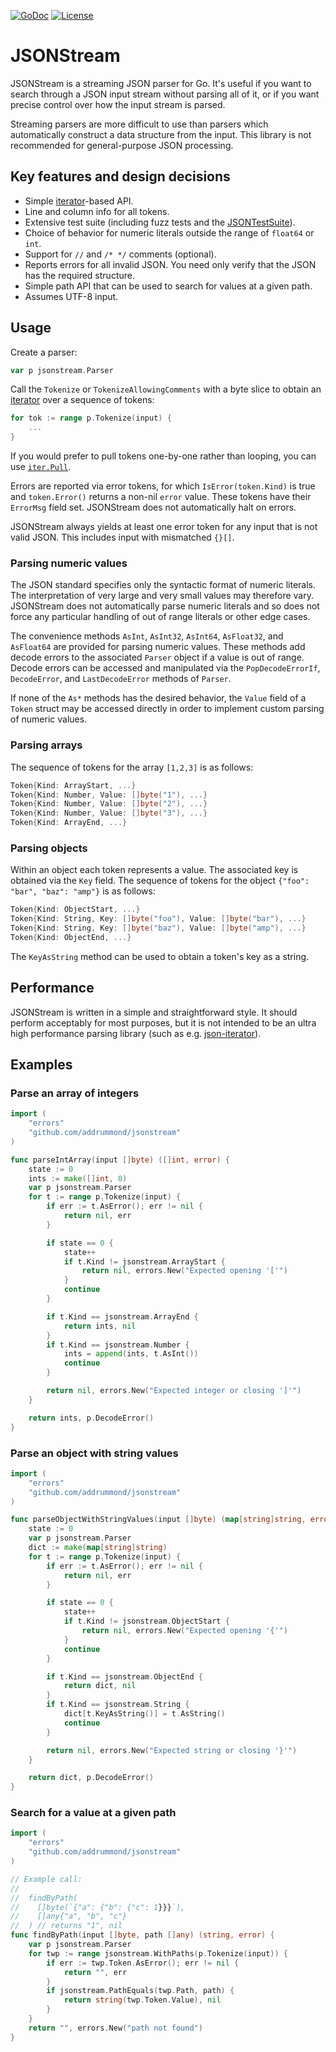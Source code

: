 [![GoDoc](http://img.shields.io/badge/go-documentation-blue.svg?style=flat-square)](https://pkg.go.dev/github.com/addrummond/jsonstream)
[![License](http://img.shields.io/badge/license-mit-blue.svg?style=flat-square)](https://raw.githubusercontent.com/addrummond/jsonstream/master/LICENSE)

# JSONStream

JSONStream is a streaming JSON parser for Go. It's useful if you want to search
through a JSON input stream without parsing all of it, or if you want precise
control over how the input stream is parsed.

Streaming parsers are more
difficult to use than parsers which automatically construct a data structure
from the input. This library is not recommended for general-purpose JSON
processing.

## Key features and design decisions

* Simple [iterator](https://tip.golang.org/doc/go1.23#iterators)-based API.
* Line and column info for all tokens.
* Extensive test suite (including fuzz tests and the
  [JSONTestSuite](https://github.com/nst/JSONTestSuite)).
* Choice of behavior for numeric literals outside the range of `float64` or
  `int`.
* Support for `//` and `/* */` comments (optional).
* Reports errors for all invalid JSON. You need only verify that the JSON
  has the required structure.
* Simple path API that can be used to search for values at a given path.
* Assumes UTF-8 input.

## Usage

Create a parser:

```go
var p jsonstream.Parser
```

Call the `Tokenize` or `TokenizeAllowingComments` with a byte
slice to obtain an [iterator](https://pkg.go.dev/iter) over a sequence of
tokens:

```go
for tok := range p.Tokenize(input) {
	...
}
```

If you would prefer to pull tokens one-by-one rather than looping, you can use
[`iter.Pull`](https://pkg.go.dev/iter#hdr-Pulling_Values).

Errors are reported via error tokens, for which `IsError(token.Kind)` is true
and `token.Error()` returns a non-nil `error` value. These tokens have their
`ErrorMsg` field set. JSONStream does not automatically halt on errors.

JSONStream always yields at least one error token for any input that is not
valid JSON. This includes input with mismatched `{}[]`.

### Parsing numeric values

The JSON standard specifies only the syntactic format of numeric literals. The
interpretation of very large and very small values may therefore vary.
JSONStream does not automatically parse numeric literals and so does not
force any particular handling of out of range literals or other edge cases.

The convenience methods `AsInt`, `AsInt32`, `AsInt64`, `AsFloat32`, and
`AsFloat64` are provided for parsing numeric values. These methods add decode
errors to the associated `Parser` object if a value is out of range. Decode
errors can be accessed and manipulated via the `PopDecodeErrorIf`,
`DecodeError`, and `LastDecodeError` methods of `Parser`.

If none of the `As*` methods has the desired behavior, the `Value` field of a
`Token` struct may be accessed directly in order to implement custom parsing of
numeric values.

### Parsing arrays

The sequence of tokens for the array `[1,2,3]` is as follows:

```go
Token{Kind: ArrayStart, ...}
Token{Kind: Number, Value: []byte("1"), ...}
Token{Kind: Number, Value: []byte("2"), ...}
Token{Kind: Number, Value: []byte("3"), ...}
Token{Kind: ArrayEnd, ...}
```

### Parsing objects

Within an object each token represents a value. The associated key is
obtained via the `Key` field. The sequence of tokens for the object
`{"foo": "bar", "baz": "amp"}` is as follows:

```go
Token{Kind: ObjectStart, ...}
Token{Kind: String, Key: []byte("foo"), Value: []byte("bar"), ...}
Token{Kind: String, Key: []byte("baz"), Value: []byte("amp"), ...}
Token{Kind: ObjectEnd, ...}
```

The `KeyAsString` method can be used to obtain a token's key as a string.

## Performance

JSONStream is written in a simple and straightforward style. It should perform
acceptably for most purposes, but it is not intended to be an ultra high
performance parsing library (such as e.g.
[json-iterator](https://github.com/json-iterator/go)).

## Examples

### Parse an array of integers

```go
import (
	"errors"
	"github.com/addrummond/jsonstream"
)

func parseIntArray(input []byte) ([]int, error) {
	state := 0
	ints := make([]int, 0)
	var p jsonstream.Parser
	for t := range p.Tokenize(input) {
		if err := t.AsError(); err != nil {
			return nil, err
		}

		if state == 0 {
			state++
			if t.Kind != jsonstream.ArrayStart {
				return nil, errors.New("Expected opening '['")
			}
			continue
		}

		if t.Kind == jsonstream.ArrayEnd {
			return ints, nil
		}
		if t.Kind == jsonstream.Number {
			ints = append(ints, t.AsInt())
			continue
		}

		return nil, errors.New("Expected integer or closing ']'")
	}

	return ints, p.DecodeError()
}
```

### Parse an object with string values

```go
import (
	"errors"
	"github.com/addrummond/jsonstream"
)

func parseObjectWithStringValues(input []byte) (map[string]string, error) {
	state := 0
	var p jsonstream.Parser
	dict := make(map[string]string)
	for t := range p.Tokenize(input) {
		if err := t.AsError(); err != nil {
			return nil, err
		}

		if state == 0 {
			state++
			if t.Kind != jsonstream.ObjectStart {
				return nil, errors.New("Expected opening '{'")
			}
			continue
		}

		if t.Kind == jsonstream.ObjectEnd {
			return dict, nil
		}
		if t.Kind == jsonstream.String {
			dict[t.KeyAsString()] = t.AsString()
			continue
		}

		return nil, errors.New("Expected string or closing '}'")
	}

	return dict, p.DecodeError()
}
```

### Search for a value at a given path

```go
import (
	"errors"
	"github.com/addrummond/jsonstream"
)

// Example call:
//
//	findByPath(
//	  []byte(`{"a": {"b": {"c": 1}}}`),
//	  []any{"a", "b", "c"}
//	) // returns "1", nil
func findByPath(input []byte, path []any) (string, error) {
	var p jsonstream.Parser
	for twp := range jsonstream.WithPaths(p.Tokenize(input)) {
		if err := twp.Token.AsError(); err != nil {
			return "", err
		}
		if jsonstream.PathEquals(twp.Path, path) {
			return string(twp.Token.Value), nil
		}
	}
	return "", errors.New("path not found")
}
```
